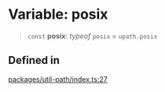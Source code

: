 # Variable: posix

> `const` **posix**: *typeof* `posix` = `upath.posix`

## Defined in

[packages/util-path/index.ts:27](https://github.com/andreisergiu98/baeta/blob/e352a1ec749c5b23df693f5f8373ac0b75347349/packages/util-path/index.ts#L27)
